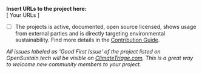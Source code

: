 **Insert URLs to the project here:**      
[ Your URLs ]

- [ ] The projects is active, documented, open source licensed, shows usage from external parties and is directly targeting environmental sustainability. Find more details in the [Contribution Guide](https://opensustain.tech/contributing/).

_All issues labeled as 'Good First Issue' of the project listed on OpenSustain.tech will be visible on [ClimateTriage.com](https://climatetriage.com/). This is a great way to welcome new community members to your project._
